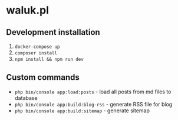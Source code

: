# waluk.pl

## Development installation
1. `docker-compose up`
2. `composer install`
3. `npm install && npm run dev`

## Custom commands
- `php bin/console app:load:posts` - load all posts from md files to database
- `php bin/console app:build:blog-rss` - generate RSS file for blog
- `php bin/console app:build:sitemap` - generate sitemap
